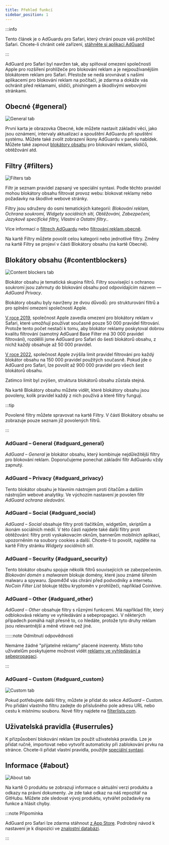 ```yaml
---
title: Přehled funkcí
sidebar_position: 1
---
```


:::info

Tento článek je o AdGuardu pro Safari, který chrání pouze váš prohlížeč Safari. Chcete-li chránit celé zařízení, [stáhněte si aplikaci AdGuard](https://adguard.com/download.html?auto=true)

:::

AdGuard pro Safari byl navržen tak, aby splňoval omezení společnosti Apple pro rozšíření prohlížeče pro blokování reklam a je nejpoužívanějším blokátorem reklam pro Safari. Přestože se nedá srovnávat s našimi aplikacemi pro blokování reklam na počítači, je zdarma a dokáže vás ochránit před reklamami, slídiči, phishingem a škodlivými webovými stránkami.

## Obecné {#general}

![General tab](https://cdn.adtidy.org/public/Adguard/Blog/AG_for_Safari_in-depth_review/General.png)

První karta je obrazovka Obecné, kde můžete nastavit základní věci, jako jsou oznámení, intervaly aktualizací a spouštění AdGuardu při spuštění systému. Můžete také zvolit zobrazení ikony AdGuardu v panelu nabídek. Můžete také zapnout [blokátory obsahu](#contentblockers) pro blokování reklam, slídičů, obtěžování atd.

## Filtry {#filters}

![Filters tab](https://cdn.adtidy.org/public/Adguard/Blog/AG_for_Safari_in-depth_review/Filters.png)

Filtr je seznam pravidel zapsaný ve speciální syntaxi. Podle těchto pravidel mohou blokátory obsahu filtrovat provoz webu: blokovat reklamy nebo požadavky na škodlivé webové stránky.

Filtry jsou sdruženy do osmi tematických kategorií: *Blokování reklam, Ochrana soukromí, Widgety sociálních sítí, Obtěžování, Zabezpečení, Jazykově specifické filtry, Vlastní a Ostatní filtry.*.

Více informací o [filtrech AdGuardu](/general/ad-filtering/adguard-filters) nebo [filtrování reklam obecně](/general/ad-filtering/how-ad-blocking-works).

Na kartě Filtry můžete povolit celou kategorii nebo jednotlivé filtry. Změny na kartě Filtry se projeví v části Blokátory obsahu (na kartě Obecné).

## Blokátory obsahu {#contentblockers}

![Content blockers tab](https://cdn.adtidy.org/public/Adguard/Blog/AG_for_Safari_in-depth_review/Contentblockers.png)

Blokátor obsahu je tematická skupina filtrů. Filtry související s ochranou soukromí jsou zahrnuty do blokování obsahu pod odpovídajícím názvem — *AdGuard Privacy*.

Blokátory obsahu byly navrženy ze dvou důvodů: pro strukturování filtrů a pro splnění omezení společnosti Apple.

[V roce 2019](https://adguard.com/en/blog/adguard-safari-1-5.html), společnost Apple zavedla omezení pro blokátory reklam v Safari, které umožňují používat současně pouze 50 000 pravidel filtrování. Protože tento počet nestačí k tomu, aby blokátor reklamy poskytoval dobrou kvalitu filtrování (samotný AdGuard Base Filter má 30 000 pravidel filtrování), rozdělili jsme AdGuard pro Safari do šesti blokátorů obsahu, z nichž každý obsahuje až 50 000 pravidel.

[V roce 2022](https://adguard.com/en/blog/adguard-for-safari-1-11.html), společnost Apple zvýšila limit pravidel filtrování pro každý blokátor obsahu na 150 000 pravidel použitých současně. Pokud jde o AdGuard pro Safari, lze povolit až 900 000 pravidel pro všech šest blokátorů obsahu.

Zatímco limit byl zvýšen, struktura blokátorů obsahu zůstala stejná.

Na kartě Blokátory obsahu můžete vidět, které blokátory obsahu jsou povoleny, kolik pravidel každý z nich používá a které filtry fungují.

:::tip

Povolené filtry můžete spravovat na kartě Filtry. V části Blokátory obsahu se zobrazuje pouze seznam již povolených filtrů.

:::

### AdGuard – General {#adguard_general}

*AdGuard – General* je blokátor obsahu, který kombinuje nejdůležitější filtry pro blokování reklam. Doporučujeme ponechat základní filtr AdGuardu vždy zapnutý.

### AdGuard – Privacy {#adguard_privacy}

Tento blokátor obsahu je hlavním nástrojem proti čítačům a dalším nástrojům webové analytiky. Ve výchozím nastavení je povolen filtr *AdGuard ochrana sledování*.

### AdGuard – Social {#adguard_social}

*AdGuard – Social* obsahuje filtry proti tlačítkům, widgetům, skriptům a ikonám sociálních médií. V této části najdete také další filtry proti obtěžování: filtry proti vyskakovacím oknům, bannerům mobilních aplikací, upozorněním na soubory cookies a další. Chcete-li to povolit, najděte na kartě Filtry stránku *Widgety sociálních sítí*.

### AdGuard – Security {#adguard_security}

Tento blokátor obsahu spojuje několik filtrů souvisejících se zabezpečením. *Blokování domén s malwarem* blokuje domény, které jsou známé šířením malwaru a spywaru. *Spam404* vás chrání před podvodníky a internetu. *NoCoin Filter List* blokuje těžbu kryptoměn v prohlížeči, například Coinhive.

### AdGuard – Other {#adguard_other}

*AdGuard – Other* obsahuje filtry s různými funkcemi. Má například filtr, který odblokovává reklamy ve vyhledávání a sebepropagaci. V některých případech pomáhá najít přesně to, co hledáte, protože tyto druhy reklam jsou relevantnější a méně vtíravé než jiné.

::::::note Odmítnutí odpovědnosti

Nemáme žádné "přijatelné reklamy" placené inzerenty. Místo toho uživatelům poskytujeme možnost vidět [reklamy ve vyhledávání a sebepropagaci](/general/ad-filtering/search-ads).

:::

### AdGuard – Custom {#adguard_custom}

![Custom tab](https://cdn.adtidy.org/public/Adguard/Blog/AG_for_Safari_in-depth_review/AGCustom.png)

Pokud potřebujete další filtry, můžete je přidat do sekce *AdGuard – Custom*. Pro přidání vlastního filtru zadejte do příslušného pole adresu URL nebo cestu k místnímu souboru. Nové filtry najdete na [filterlists.com](https://filterlists.com/).

## Uživatelská pravidla {#userrules}

K přizpůsobení blokování reklam lze použít uživatelská pravidla. Lze je přidat ručně, importovat nebo vytvořit automaticky při zablokování prvku na stránce. Chcete-li přidat vlastní pravidla, použijte [speciální syntaxi](/general/ad-filtering/create-own-filters).

## Informace {#about}

![About tab](https://cdn.adtidy.org/public/Adguard/Blog/AG_for_Safari_in-depth_review/About.png)

Na kartě O produktu se zobrazují informace o aktuální verzi produktu a odkazy na právní dokumenty. Je zde také odkaz na náš repozitář na GitHubu. Můžete zde sledovat vývoj produktu, vytvářet požadavky na funkce a hlásit chyby.

:::note Připomínka

AdGuard pro Safari lze zdarma stáhnout [z App Store](https://apps.apple.com/app/adguard-for-safari/id1440147259). Podrobný návod k nastavení je k dispozici ve [znalostní databázi](../installation).

:::
